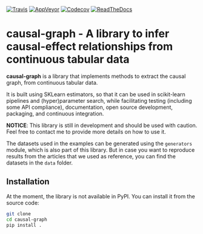 [![Travis](https://travis-ci.org/scikit-learn-contrib/project-template.svg?branch=master)](https://travis-ci.org/scikit-learn-contrib/project-template)
[![AppVeyor](https://ci.appveyor.com/api/projects/status/coy2qqaqr1rnnt5y/branch/master?svg=true)](https://ci.appveyor.com/project/glemaitre/project-template)
[![Codecov](https://codecov.io/gh/renero/causal-graph/graph/badge.svg?token=HCV0IJDFLQ)](https://codecov.io/gh/renero/causal-graph)
[![ReadTheDocs](https://readthedocs.org/projects/sklearn-template/badge/?version=latest)](https://sklearn-template.readthedocs.io/en/latest/?badge=latest)

# causal-graph - A library to infer causal-effect relationships from continuous tabular data

**causal-graph** is a library that implements methods to extract the causal graph,
from continuous tabular data.

It is built using SKLearn estimators, so that it can be used in scikit-learn pipelines
and (hyper)parameter search, while facilitating testing (including some API
compliance), documentation, open source development, packaging, and continuous
integration.

**NOTICE**: This library is still in development and should be used with caution. Feel free to contact me to provide more details on how to use it.

The datasets used in the examples can be generated using the `generators` module,
which is also part of this library. But in case you want to reproduce results from the
articles that we used as reference, you can find the datasets in the `data` folder.

## Installation

At the moment, the library is not available in PyPI. You can install it from the source code:

```bash
git clone
cd causal-graph
pip install .
```

